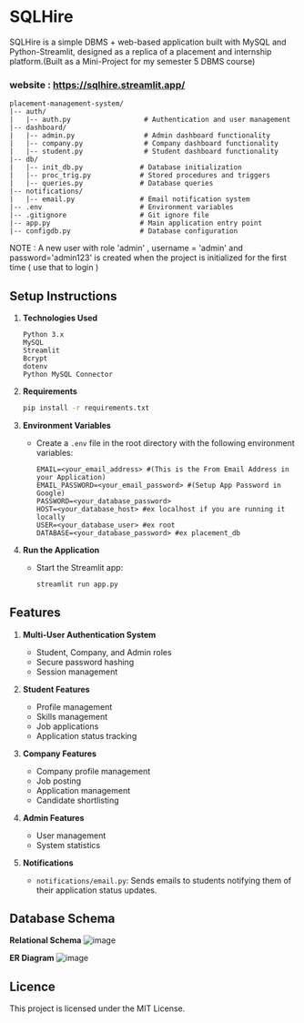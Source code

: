 # SQLHire
SQLHire is a simple DBMS + web-based application built with MySQL and Python-Streamlit, designed as a replica of a placement and internship platform.(Built as a Mini-Project for my semester 5 DBMS course)

### website : https://sqlhire.streamlit.app/

```plaintext
placement-management-system/
|-- auth/
|   |-- auth.py                  # Authentication and user management
|-- dashboard/
|   |-- admin.py                 # Admin dashboard functionality
|   |-- company.py               # Company dashboard functionality
|   |-- student.py               # Student dashboard functionality
|-- db/
|   |-- init_db.py              # Database initialization
|   |-- proc_trig.py            # Stored procedures and triggers
|   |-- queries.py              # Database queries
|-- notifications/
|   |-- email.py                # Email notification system
|-- .env                        # Environment variables
|-- .gitignore                  # Git ignore file
|-- app.py                      # Main application entry point
|-- configdb.py                 # Database configuration
```

NOTE : A new user with role 'admin' , username = 'admin' and password='admin123' is created when the project is initialized for the first time ( use that to login )

## Setup Instructions
1. **Technologies Used**
     ```
     Python 3.x
     MySQL
     Streamlit
     Bcrypt
     dotenv
     Python MySQL Connector
     
     ```
2. **Requirements**
   ```bash
   pip install -r requirements.txt
   ```

3. **Environment Variables**
   - Create a `.env` file in the root directory with the following environment variables:
     ```env
     EMAIL=<your_email_address> #(This is the From Email Address in your Application)
     EMAIL_PASSWORD=<your_email_password> #(Setup App Password in Google)
     PASSWORD=<your_database_password>
     HOST=<your_database_host> #ex localhost if you are running it locally
     USER=<your_database_user> #ex root
     DATABASE=<your_database_password> #ex placement_db
     ```

4. **Run the Application**
   - Start the Streamlit app:
     ```bash
     streamlit run app.py
     ```

## Features

1. **Multi-User Authentication System**
   - Student, Company, and Admin roles
   - Secure password hashing
   - Session management

2. **Student Features**
   - Profile management
   - Skills management
   - Job applications
   - Application status tracking

3. **Company Features**
   - Company profile management
   - Job posting
   - Application management
   - Candidate shortlisting

4. **Admin Features**
   - User management
   - System statistics

5. **Notifications**
   - `notifications/email.py`: Sends emails to students notifying them of their application status updates.

## Database Schema
**Relational Schema**
![image](https://github.com/user-attachments/assets/f4581164-aa84-4898-a3e1-d96ade1f3b2d)

**ER Diagram**
![image](https://github.com/user-attachments/assets/00b7a852-d966-4a11-bcb9-63ce2b47abb3)

## Licence
This project is licensed under the MIT License.

